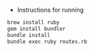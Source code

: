

* Instructions for running
```bash
brew install ruby
gem install bundler
bundle install
bundle exec ruby routes.rb
```
